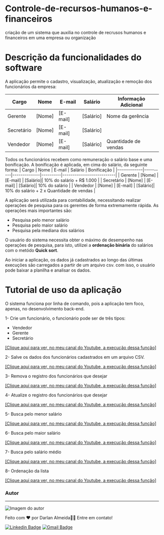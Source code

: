 # Controle-de-recursos-humanos-e-financeiros
criação de um sistema  que auxilia no controle de recrusos humanos e financeiros em uma empresa ou organização

# Descrição da funcionalidades do software


A aplicação  permite o cadastro, visualização, atualização e remoção dos funcionários da empresa: 

| Cargo       | Nome     | E-mail       | Salário  | Informação Adicional      |
|-------------|----------|--------------|----------|---------------------------|
| Gerente     | [Nome]   | [E-mail]     | [Salário]| Nome da gerência          |
| Secretário  | [Nome]   | [E-mail]     | [Salário]|                           |
| Vendedor    | [Nome]   | [E-mail]     | [Salário]| Quantidade de vendas      |



Todos os funcionários recebem como remuneração o salário base e uma bonificação. A bonificação é aplicada, em cima do salário, da seguinte forma:
| Cargo       | Nome     | E-mail       | Salário  | Bonificação               |
|-------------|----------|--------------|----------|---------------------------|
| Gerente     | [Nome]   | [E-mail]     | [Salário]| 10% do salário + R$ 1.000 |
| Secretário  | [Nome]   | [E-mail]     | [Salário]| 10% do salário            |
| Vendedor    | [Nome]   | [E-mail]     | [Salário]| 10% do salário + 2 x Quantidade de vendas |

A aplicação será utilizada para contabilidade, necessitando realizar operações de pesquisa para os gerentes de forma extremamente rápida. As operações mais importantes são:
- Pesquisa pelo menor salário
- Pesquisa pelo maior salário
- Pesquisa pela mediana dos salários

O usuário do sistema necessita obter o máximo de desempenho nas operações de pesquisa, para isto, utilizei a **ordenação binária** do salários com o metódo **Quick sort**.


Ao iniciar a aplicação, os dados já cadastrados ao longo das últimas execuções são carregados a partir de um arquivo csv.
com isso, o usuário pode baixar a planilha e analisar os dados.


# Tutorial de uso da aplicação

O sistema funciona por linha de comando, pois a aplicação tem foco, apenas, no desenvolvimento back-end.


1- Crie um funcionário, o funcionário pode ser de três tipos:
- Vendedor
- Gerente
- Secretário

[[Clique aqui para ver, no meu canal do Youtube, a execução dessa função]](https://www.youtube.com/watch?v=ycesdyiZGRk)


2- Salve os dados dos funcionários cadastrados em um arquivo CSV.

[[Clique aqui para ver, no meu canal do Youtube, a execução dessa função]](https://www.youtube.com/watch?v=NAAkIfLU3Qc)


3- Remova o registro dos funcionários que desejar

[[Clique aqui para ver, no meu canal do Youtube, a execução dessa função]](https://www.youtube.com/watch?v=VOxP_RJ8zQc)

4- Atualize o registro dos funcionários que desejar

[[Clique aqui para ver, no meu canal do Youtube, a execução dessa função]](https://youtu.be/9WJlcMV-MpM)

5- Busca pelo menor salário

[[Clique aqui para ver, no meu canal do Youtube, a execução dessa função]](https://youtu.be/AwxTV0xR71Q)

6- Busca pelo maior salário

[[Clique aqui para ver, no meu canal do Youtube, a execução dessa função]](https://www.youtube.com/watch?v=AwxTV0xR71Q)

7- Busca pelo salário médio

[[Clique aqui para ver, no meu canal do Youtube, a execução dessa função]](https://youtu.be/qQ4e36506_4)


8- Ordenação da lista

[[Clique aqui para ver, no meu canal do Youtube, a execução dessa função]](https://www.youtube.com/watch?v=5q1Pzpltq9Q)


### Autor
---

![Imagem do autor](https://media.licdn.com/dms/image/D4D35AQEaArHpYygSfQ/profile-framedphoto-shrink_400_400/0/1676827319640?e=1689030000&v=beta&t=EI9NzBKbjy56r1aFldNvym7GATPY5sQhvoPA90vGMhQ)





Feito com ❤️ por Darlan Almeida👋🏽 Entre em contato!

[![Linkedin Badge](https://img.shields.io/badge/-Darlan-blue?style=flat-square&logo=Linkedin&logoColor=white&link=https://www.linkedin.com/in/darlan-almeida/)](https://www.linkedin.com/in/darlan-almeida-92251a232/) 
[![Gmail Badge](https://img.shields.io/badge/-adarlan748@gmail.com-c14438?style=flat-square&logo=Gmail&logoColor=white&link=mailto:adarlan748@gmail.com)](mailto:adarlan748@gmail.com)


